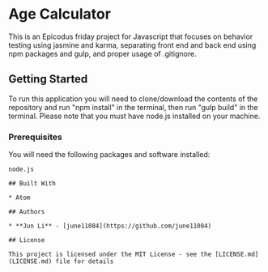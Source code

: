 # Age Calculator

This is an Epicodus friday project for Javascript that focuses on behavior testing using jasmine and karma, separating front end and back end using npm packages and gulp, and proper usage of .gitignore.

## Getting Started

To run this application you will need to clone/download the contents of the repository and run "npm install" in the terminal,
then run "gulp build" in the terminal.
Please note that you must have node.js installed on your machine.

### Prerequisites

You will need the following packages and software installed:

```
node.js

## Built With

* Atom

## Authors

* **Jun Li** - [june11084](https://github.com/june11084)

## License

This project is licensed under the MIT License - see the [LICENSE.md](LICENSE.md) file for details
